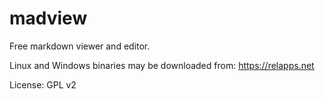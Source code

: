 # madview
Free markdown viewer and editor.

Linux and Windows binaries may be downloaded from: https://relapps.net

License: GPL v2
